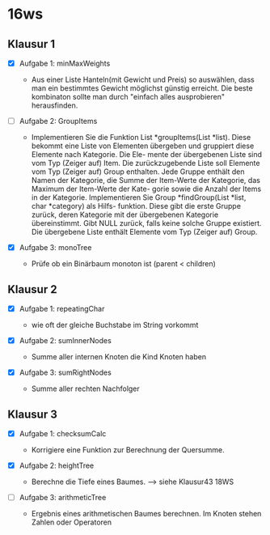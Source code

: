 # 16ws

## Klausur 1

- [x] Aufgabe 1: minMaxWeights

  - Aus einer Liste Hanteln(mit Gewicht und Preis) so auswählen, dass man ein bestimmtes Gewicht möglichst günstig erreicht.
    Die beste kombinaton sollte man durch "einfach alles ausprobieren" herausfinden.

- [ ] Aufgabe 2: GroupItems

  - Implementieren Sie die Funktion List *groupItems(List *list). Diese bekommt
    eine Liste von Elementen übergeben und gruppiert diese Elemente nach Kategorie. Die Ele-
    mente der übergebenen Liste sind vom Typ (Zeiger auf) Item. Die zurückzugebende Liste
    soll Elemente vom Typ (Zeiger auf) Group enthalten. Jede Gruppe enthält den Namen der
    Kategorie, die Summe der Item-Werte der Kategorie, das Maximum der Item-Werte der Kate-
    gorie sowie die Anzahl der Items in der Kategorie.
    Implementieren Sie Group *findGroup(List *list, char \*category) als Hilfs-
    funktion. Diese gibt die erste Gruppe zurück, deren Kategorie mit der übergebenen Kategorie
    übereinstimmt. Gibt NULL zurück, falls keine solche Gruppe existiert. Die übergebene Liste
    enthält Elemente vom Typ (Zeiger auf) Group.

- [x] Aufgabe 3: monoTree
  - Prüfe ob ein Binärbaum monoton ist (parent < children)

## Klausur 2

- [x] Aufgabe 1: repeatingChar

  - wie oft der gleiche Buchstabe im String vorkommt

- [x] Aufgabe 2: sumInnerNodes

  - Summe aller internen Knoten die Kind Knoten haben

- [x] Aufgabe 3: sumRightNodes
  - Summe aller rechten Nachfolger

## Klausur 3

- [x] Aufgabe 1: checksumCalc

  - Korrigiere eine Funktion zur Berechnung der Quersumme.

- [x] Aufgabe 2: heightTree

  - Berechne die Tiefe eines Baumes. --> siehe Klausur43 18WS
   
- [ ] Aufgabe 3: arithmeticTree
  - Ergebnis eines arithmetischen Baumes berechnen. Im Knoten stehen Zahlen oder Operatoren
